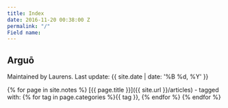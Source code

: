 ```yaml
---
title: Index
date: 2016-11-20 00:38:00 Z
permalink: "/"
Field name: 
---
```


Arguō
-----

Maintained by Laurens.
Last update: {{ site.date | date: '%B %d, %Y' }}

{% for page in site.notes %}
[{{ page.title }}]({{ site.url }}/articles) -
tagged with: {% for tag in page.categories %}{{ tag }}, {% endfor %}
{% endfor %}

